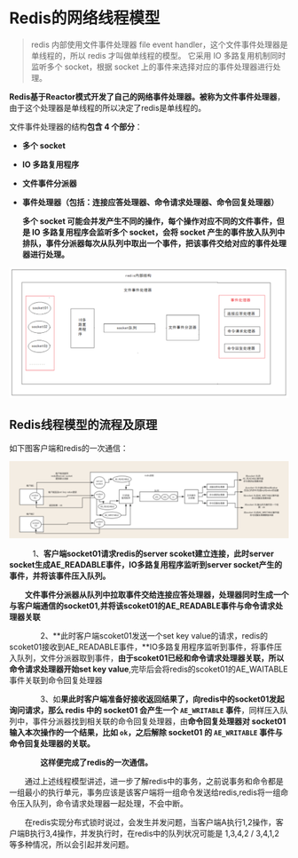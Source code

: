 # Redis的网络线程模型     

> redis 内部使用文件事件处理器 file event handler，这个文件事件处理器是单线程的，所以 redis 才叫做单线程的模型。
>  它采用 IO 多路复用机制同时监听多个 socket，根据 socket 上的事件来选择对应的事件处理器进行处理。

**Redis基于Reactor模式开发了自己的网络事件处理器。被称为文件事件处理器**，由于这个处理器是单线程的所以决定了redis是单线程的。

文件事件处理器的结构**包含 4 个部分**：

- **多个 socket**

- **IO 多路复用程序**

- **文件事件分派器**

- **事件处理器（包括：连接应答处理器、命令请求处理器、命令回复处理器）**

   	**多个 socket 可能会并发产生不同的操作，每个操作对应不同的文件事件，但是 IO 多路复用程序会监听多个 socket，会将 socket 产生的事件放入队列中排队，事件分派器每次从队列中取出一个事件，把该事件交给对应的事件处理器进行处理。**

 ![image-20220912150250402](pictures/14.Reds的网络线程模型.assets/image-20220912150250402.png) 

## Redis线程模型的流程及原理

如下图客户端和redis的一次通信：

![image-20220912150735565](pictures/14.Reds的网络线程模型.assets/image-20220912150735565.png) 

 　　　1、**客户端socket01请求redis的server scoket建立连接，此时server socket生成AE_READABLE事件，IO多路复用程序监听到server socket产生的事件，并将该事件压入队列。**

　　**文件事件分派器从队列中拉取事件交给连接应答处理器，处理器同时生成一个与客户端通信的socket01,并将该scoket01的AE_READABLE事件与命令请求处理器关联**

　　　　2、**此时客户端scoket01发送一个set key value的请求，redis的scoket01接收到AE_READABLE事件，**IO多路复用程序监听到事件，将事件压入队列，文件分派器取到事件，**由于scoket01已经和命令请求处理器关联，所以命令请求处理器开始set key value**,完毕后会将redis的scoket01的AE_WAITABLE事件关联到命令回复处理器

　　　　3、如**果此时客户端准备好接收返回结果了，向redis中的socket01发起询问请求，那么 redis 中的 socket01 会产生一个 `AE_WRITABLE` 事件**，同样压入队列中，事件分派器找到相关联的命令回复处理器，由**命令回复处理器对 socket01 输入本次操作的一个结果，比如 `ok`，之后解除 socket01 的 `AE_WRITABLE` 事件与命令回复处理器的关联。**

　　　　**这样便完成了redis的一次通信。**

　　通过上述线程模型讲述，进一步了解redis中的事务，之前说事务和命令都是一组最小的执行单元，事务应该是该客户端将一组命令发送给redis,redis将一组命令压入队列，命令请求处理器一起处理，不会中断。

　　在redis实现分布式锁时说过，会发生并发问题，当客户端A执行1,2操作，客户端B执行3,4操作，并发执行时，在redis中的队列状况可能是 1,3,4,2 / 3,4,1,2 等多种情况，所以会引起并发问题。